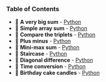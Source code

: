 ### Table of Contents
- :page_facing_up: __A very big sum__ - [Python](A%20Very%20Big%20Sum.py)
- :page_facing_up: __Simple array sum__ - [Python](Simple%20Array%20Sum.py)
- :page_facing_up: __Compare the triplets__ - [Python](Compare%20the%20Triplets.py)
- :page_facing_up: __Plus minus__ - [Python](Plus%20Minus.py)
- :page_facing_up: __Mini-max sum__ - [Python](Mini-Max%20Sum.py)
- :page_facing_up: __Staircase__ - [Python](Staircase.py)
- :page_facing_up: __Diagonal difference__ - [Python](Diagonal%20Difference.py)
- :page_facing_up: __Time conversion__ - [Python](Time%20Conversion.py)
- :page_facing_up: __Birthday cake candles__ - [Python](Birthday%20Cake%20Candles.py)

